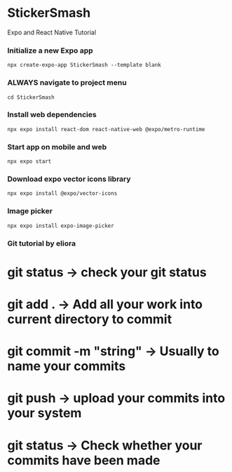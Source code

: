 # StickerSmash
Expo and React Native Tutorial

### Initialize a new Expo app
`npx create-expo-app StickerSmash --template blank`

### ALWAYS navigate to project menu
`cd StickerSmash`

### Install web dependencies
`npx expo install react-dom react-native-web @expo/metro-runtime`

### Start app on mobile and web
`npx expo start`


### Download expo vector icons library
`npx expo install @expo/vector-icons`

### Image picker
`npx expo install expo-image-picker`


### Git tutorial by eliora
# git status -> check your git status
# git add .  -> Add all your work into current directory to commit
# git commit -m "string" -> Usually to name your commits
# git push   -> upload your commits into your system
# git status -> Check whether your commits have been made